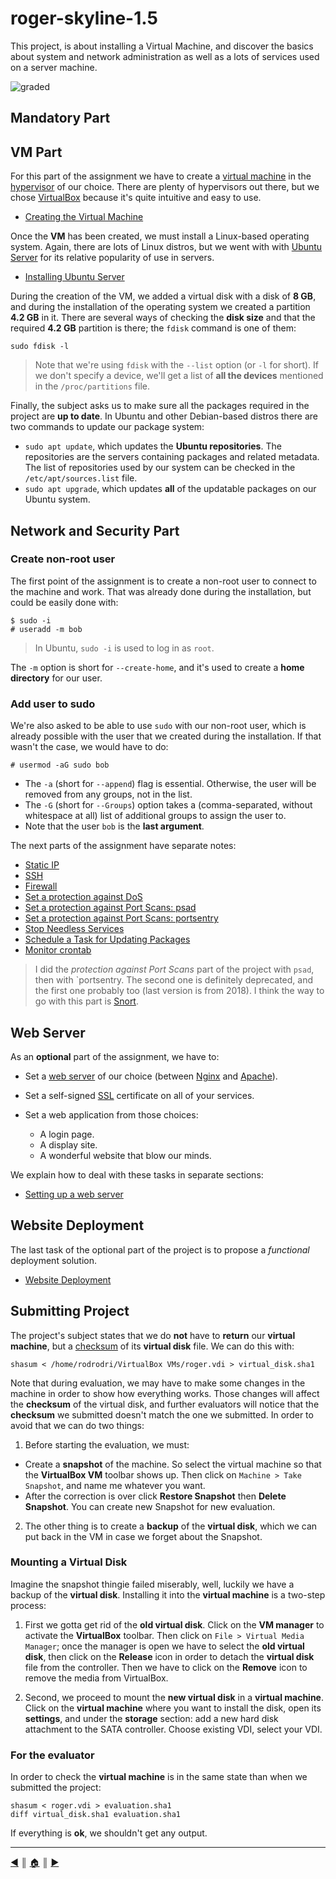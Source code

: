 # roger-skyline-1.5
This project, is about installing a Virtual Machine, and discover the basics about system and network administration as well as a lots of services used on a server machine.

![graded](images/README/graded.png)

## Mandatory Part
## VM Part
For this part of the assignment we have to create a [virtual machine](https://en.wikipedia.org/wiki/Virtual_machine) in the [hypervisor](https://en.wikipedia.org/wiki/Hypervisor) of our choice. There are plenty of hypervisors out there, but we chose [VirtualBox](https://www.virtualbox.org/) because it's quite intuitive and easy to use.

* [Creating the Virtual Machine](./README/creating_vm.md)

Once the **VM** has been created, we must install a Linux-based operating system. Again, there are lots of Linux distros, but we went with with [Ubuntu Server](https://ubuntu.com/download/server) for its relative popularity of use in servers.

* [Installing Ubuntu Server](./README/installing_ubuntu_server.md)

During the creation of the VM, we added a virtual disk with a disk of **8 GB**, and during the installation of the operating system we created a partition **4.2 GB** in it. There are several ways of checking the **disk size** and that the required **4.2 GB** partition is there; the `fdisk` command is one of them:
```
sudo fdisk -l
```

> Note that we're using `fdisk` with the `--list` option (or `-l` for short). If we don't specify a device, we'll get a list of **all the devices** mentioned in the `/proc/partitions` file.

Finally, the subject asks us to make sure all the packages required in the project are **up to date**. In Ubuntu and other Debian-based distros there are two commands to update our package system:

* `sudo apt update`, which updates the **Ubuntu repositories**. The repositories are the servers containing packages and related metadata. The list of repositories used by our system can be checked in the `/etc/apt/sources.list` file.
* `sudo apt upgrade`, which updates **all** of the updatable packages on our Ubuntu system.

## Network and Security Part
### Create non-root user
The first point of the assignment is to create a non-root user to connect to the machine and work. That was already done during the installation, but could be easily done with:
```
$ sudo -i
# useradd -m bob
```

> In Ubuntu, `sudo -i` is used to log in as `root`.

The `-m` option is short for `--create-home`, and it's used to create a **home directory** for our user.

### Add user to sudo
We're also asked to be able to use `sudo` with our non-root user, which is already possible with the user that we created during the installation. If that wasn't the case, we would have to do:
```
# usermod -aG sudo bob
```

* The `-a` (short for `--append`) flag is essential. Otherwise, the user will be removed from any groups, not in the list.
* The `-G` (short for `--Groups`) option takes a (comma-separated, without whitespace at all) list of additional groups to assign the user to.
* Note that the user `bob` is the **last argument**.

The next parts of the assignment have separate notes:

* [Static IP](./README/static_ip.md)
* [SSH](./README/ssh.md)
* [Firewall](./README/ufw.md)
* [Set a protection against DoS](./README/dos_protection.md)
* [Set a protection against Port Scans: psad](./README/port_scans_protection.md)
* [Set a protection against Port Scans: portsentry](./README/port_scans_protection2.md)
* [Stop Needless Services](./README/stop_needles_services.md)
* [Schedule a Task for Updating Packages](./README/crontab_packages_update.md)
* [Monitor crontab](./README/monitor_crontab.md)

> I did the *protection against Port Scans* part of the project with `psad`, then with `portsentry. The second one is definitely deprecated, and the first one probably too (last version is from 2018). I think the way to go with this part is [Snort](https://www.snort.org/).

## Web Server
As an **optional** part of the assignment, we have to:

* Set a [web server](https://en.wikipedia.org/wiki/Web_server) of our choice (between [Nginx](https://docs.nginx.com/nginx/admin-guide/web-server/) and [Apache](https://httpd.apache.org/)).
* Set a self-signed [SSL](https://www.ssl.com/faqs/faq-what-is-ssl/) certificate on all of your services.
* Set a web application from those choices:

	* A login page.
	* A display site.
	* A wonderful website that blow our minds.

We explain how to deal with these tasks in separate sections:

* [Setting up a web server](./README/web_server.md)

## Website Deployment
The last task of the optional part of the project is to propose a *functional* deployment solution.

* [Website Deployment](./README/deployment.md)

## Submitting Project
The project's subject states that we do **not** have to **return** our **virtual machine**, but a [checksum](https://en.wikipedia.org/wiki/Checksum) of its **virtual disk** file. We can do this with:
```
shasum < /home/rodrodri/VirtualBox VMs/roger.vdi > virtual_disk.sha1
```

Note that during evaluation, we may have to make some changes in the machine in order to show how everything works. Those changes will affect the **checksum** of the virtual disk, and further evaluators will notice that the **checksum** we submitted doesn't match the one we submitted. In order to avoid that we can do two things:

1. Before starting the evaluation, we must:

* Create a **snapshot** of the machine. So select the virtual machine so that the **VirtualBox VM** toolbar shows up. Then click on `Machine > Take Snapshot`, and name me whatever you want.
* After the correction is over click **Restore Snapshot** then **Delete Snapshot**. You can create new Snapshot for new evaluation.

2. The other thing is to create a **backup** of the **virtual disk**, which we can put back in the VM in case we forget about the Snapshot.

### Mounting a Virtual Disk
Imagine the snapshot thingie failed miserably, well, luckily we have a backup of the **virtual disk**. Installing it into the **virtual machine** is a two-step process:

1. First we gotta get rid of the **old virtual disk**. Click on the **VM manager** to activate the **VirtualBox** toolbar. Then click on `File > Virtual Media Manager`; once the manager is open we have to select the **old virtual disk**, then click on the **Release** icon in order to detach the **virtual disk** file from the controller. Then we have to click on the **Remove** icon to remove the media from VirtualBox.

2. Second, we proceed to mount the **new virtual disk** in a **virtual machine**. Click on the **virtual machine** where you want to install the disk, open its **settings**, and under the **storage** section: add a new hard disk attachment to the SATA controller. Choose existing VDI, select your VDI.

### For the evaluator
In order to check the **virtual machine** is in the same state than when we submitted the project:
```
shasum < roger.vdi > evaluation.sha1
diff virtual_disk.sha1 evaluation.sha1
```

If everything is **ok**, we shouldn't get any output.

---
[:arrow_backward:][back] ║ [:house:][home] ║ [:arrow_forward:][next]

<!-- navigation -->
[home]: #
[back]: #
[next]: ./README/creating_vm.md

